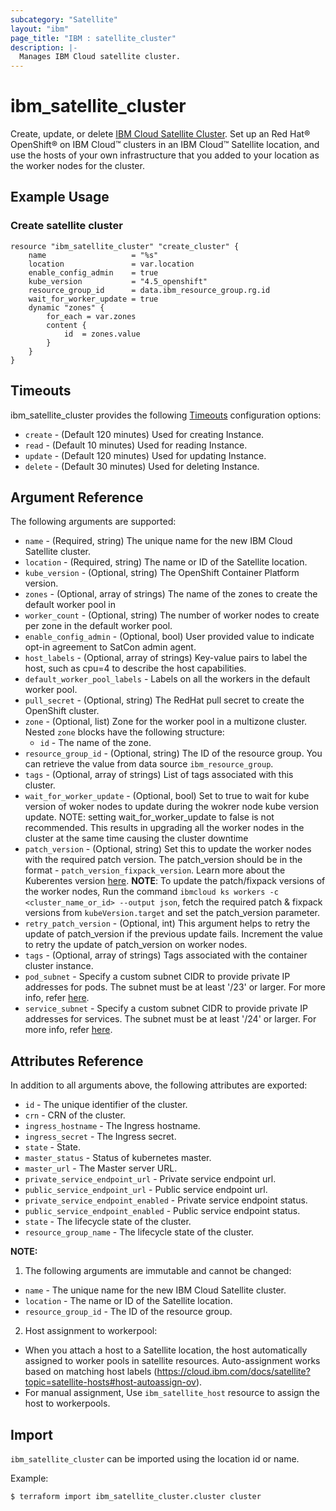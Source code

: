 ```yaml
---
subcategory: "Satellite"
layout: "ibm"
page_title: "IBM : satellite_cluster"
description: |-
  Manages IBM Cloud satellite cluster.
---
```


# ibm\_satellite_cluster

Create, update, or delete [IBM Cloud Satellite Cluster](https://cloud.ibm.com/docs/openshift?topic=openshift-satellite-clusters). Set up an Red Hat® OpenShift® on IBM Cloud™ clusters in an IBM Cloud™ Satellite location, and use the hosts of your own infrastructure that you added to your location as the worker nodes for the cluster.


## Example Usage

###  Create satellite cluster

```hcl
resource "ibm_satellite_cluster" "create_cluster" {
	name                   = "%s"  
	location               = var.location
	enable_config_admin    = true
	kube_version           = "4.5_openshift"
	resource_group_id      = data.ibm_resource_group.rg.id
	wait_for_worker_update = true
	dynamic "zones" {
		for_each = var.zones
		content {
			id	= zones.value
		}
	}
}

```

## Timeouts

ibm_satellite_cluster provides the following [Timeouts](https://www.terraform.io/docs/configuration/resources.html#timeouts) configuration options:

* `create` - (Default 120 minutes) Used for creating Instance.
* `read`   - (Default 10 minutes) Used for reading Instance.
* `update` - (Default 120 minutes) Used for updating Instance.
* `delete` - (Default 30 minutes) Used for deleting Instance.

## Argument Reference

The following arguments are supported:

* `name` - (Required, string) The unique name for the new IBM Cloud Satellite cluster.
* `location` - (Required, string) The name or ID of the Satellite location.
* `kube_version` - (Optional, string) The OpenShift Container Platform version.
* `zones` - (Optional, array of strings)  The name of the zones to create the default worker pool in
* `worker_count` - (Optional, string) The number of worker nodes to create per zone in the default worker pool.
* `enable_config_admin` - (Optional, bool) User provided value to indicate opt-in agreement to SatCon admin agent.
* `host_labels` - (Optional, array of strings) Key-value pairs to label the host, such as cpu=4 to describe the host capabilities.
* `default_worker_pool_labels` - Labels on all the workers in the default worker pool.
* `pull_secret` - (Optional, string) The RedHat pull secret to create the OpenShift cluster.
* `zone` - (Optional, list) Zone for the worker pool in a multizone cluster. Nested `zone` blocks have the following structure:
    * `id` - The name of the zone.
* `resource_group_id` - (Optional, string) The ID of the resource group.  You can retrieve the value from data source `ibm_resource_group`.
* `tags` - (Optional, array of strings) List of tags associated with this cluster.
*  `wait_for_worker_update` - (Optional, bool) Set to true to wait for kube version of woker nodes to update during the wokrer node kube version update. NOTE: setting wait_for_worker_update to false is not recommended. This results in upgrading all the worker nodes in the cluster at the same time causing the cluster downtime
* `patch_version` - (Optional, string) Set this to update the worker nodes with the required patch version. 
   The patch_version should be in the format - `patch_version_fixpack_version`. Learn more about the Kuberentes version [here](https://cloud.ibm.com/docs/containers?topic=containers-cs_versions).
    **NOTE**: To update the patch/fixpack versions of the worker nodes, Run the command `ibmcloud ks workers -c <cluster_name_or_id> --output json`, fetch the required patch & fixpack versions from `kubeVersion.target` and set the patch_version parameter.
* `retry_patch_version` - (Optional, int) This argument helps to retry the update of patch_version if the previous update fails. Increment the value to retry the update of patch_version on worker nodes.
* `tags` - (Optional, array of strings) Tags associated with the container cluster instance.
* `pod_subnet` - Specify a custom subnet CIDR to provide private IP addresses for pods. The subnet must be at least '/23' or larger. For more info, refer [here](https://cloud.ibm.com/docs/containers?topic=containers-cli-plugin-kubernetes-service-cli#pod-subnet).
* `service_subnet` -  Specify a custom subnet CIDR to provide private IP addresses for services. The subnet must be at least '/24' or larger. For more info, refer [here](https://cloud.ibm.com/docs/containers?topic=containers-cli-plugin-kubernetes-service-cli#service-subnet).


## Attributes Reference

In addition to all arguments above, the following attributes are exported:

* `id` - The unique identifier of the cluster.
* `crn` - CRN of the cluster.
* `ingress_hostname` - The Ingress hostname.
* `ingress_secret` - The Ingress secret.
* `state` - State.
* `master_status` - Status of kubernetes master.
* `master_url` - The Master server URL.
* `private_service_endpoint_url` - Private service endpoint url.
* `public_service_endpoint_url` - Public service endpoint url.
* `private_service_endpoint_enabled` - Private service endpoint status.
* `public_service_endpoint_enabled` - Public service endpoint status.
* `state` - The lifecycle state of the cluster.
* `resource_group_name` - The lifecycle state of the cluster.

**NOTE:**

1. The following arguments are immutable and cannot be changed:

* `name` -  The unique name for the new IBM Cloud Satellite cluster.
* `location` -  The name or ID of the Satellite location.
* `resource_group_id` -  The ID of the resource group.

2. Host assignment to workerpool:

*  When you attach a host to a Satellite location, the host automatically assigned to worker pools in satellite resources.
   Auto-assignment works based on matching host labels (https://cloud.ibm.com/docs/satellite?topic=satellite-hosts#host-autoassign-ov).
*  For manual assignment, Use `ibm_satellite_host` resource to assign the host to workerpools.


## Import

`ibm_satellite_cluster` can be imported using the location id or name.

Example:

```
$ terraform import ibm_satellite_cluster.cluster cluster

```
